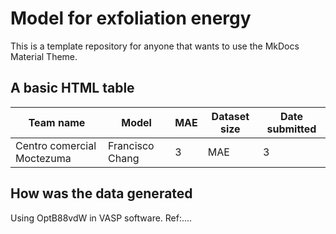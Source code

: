 # Model for exfoliation energy
This is a template repository for anyone that wants to use the MkDocs Material Theme.


<h2>A basic HTML table</h2>

<table style="width:100%" id="j_table">
 <thead>
  <tr>
    <th>Team name</th>
    <th>Model</th>
    <th>MAE</th>
    <th>Dataset size</th>
    <th>Date submitted</th>
  </tr>
 </thead>
<!--table_content-->
  <tr>
    <td>Centro comercial Moctezuma</td>
    <td>Francisco Chang</td>
    <td>3</td>
    <td>MAE</td>
    <td>3</td>
  </tr>
</table>



## How was the data generated
Using OptB88vdW in VASP software. Ref:....
